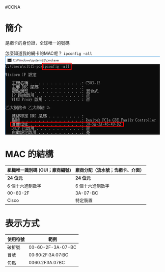 #CCNA

# 簡介
是網卡的身份證，全球唯一的號碼

怎麼知道我的網卡的MAC呢？
`ipconfig –all`
 ![](../img/Pasted%20image%2020201026093236.png)

# MAC 的結構
組織唯一識別碼 (OUI；廠商編號) | 廠商分配（流水號；含網卡、介面）
--- | ---
**24 位元** | **24 位元**
6 個十六進制數字 | 6 個十六進制數字
00-60-2F | 3A-07-BC
Cisco | 特定裝置

# 表示方式
使用符號 | 範例
--- | ---
破折號 | 00-60-2F-3A-07-BC
冒號 | 00\:60\:2F\:3A:07:BC
句點 | 0060.2F3A.07BC